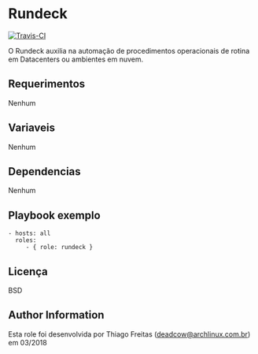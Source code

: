 Rundeck
=========

[![Travis-CI](https://travis-ci.org/deadc/deadcow.rundeck.svg?branch=master)](https://travis-ci.org/deadc/deadcow.rundeck)

O Rundeck auxilia na automação de procedimentos operacionais de rotina em Datacenters ou ambientes em nuvem.

Requerimentos
------------
Nenhum

Variaveis
--------------

Nenhum

Dependencias
------------

Nenhum

Playbook exemplo
----------------

    - hosts: all
      roles:
         - { role: rundeck }

Licença
-------

BSD

Author Information
------------------

Esta role foi desenvolvida por Thiago Freitas (deadcow@archlinux.com.br) em 03/2018
